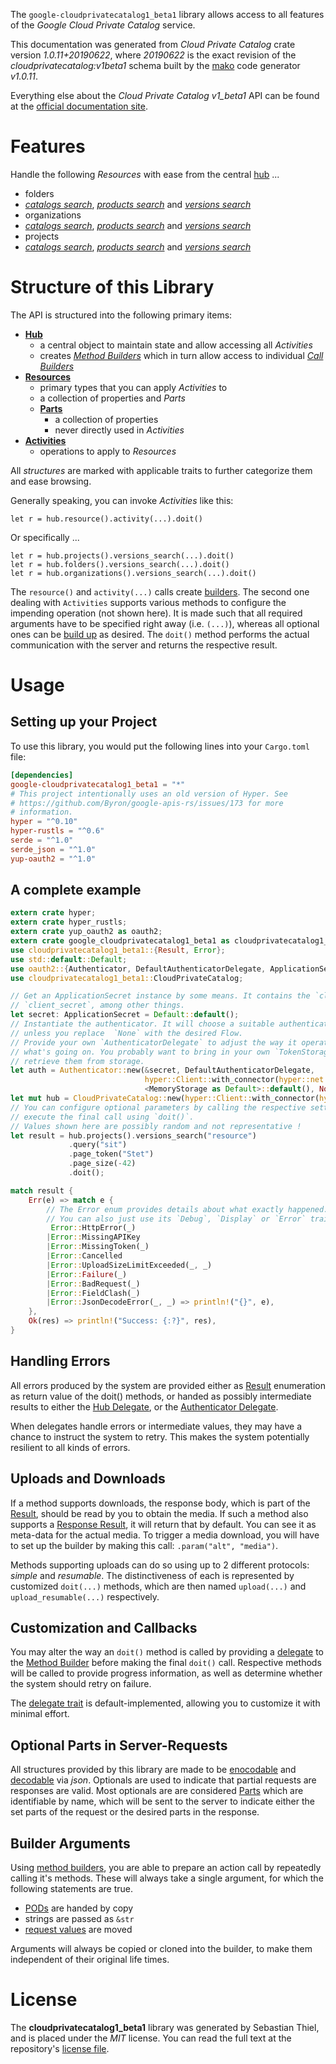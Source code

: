 <!---
DO NOT EDIT !
This file was generated automatically from 'src/mako/api/README.md.mako'
DO NOT EDIT !
-->
The `google-cloudprivatecatalog1_beta1` library allows access to all features of the *Google Cloud Private Catalog* service.

This documentation was generated from *Cloud Private Catalog* crate version *1.0.11+20190622*, where *20190622* is the exact revision of the *cloudprivatecatalog:v1beta1* schema built by the [mako](http://www.makotemplates.org/) code generator *v1.0.11*.

Everything else about the *Cloud Private Catalog* *v1_beta1* API can be found at the
[official documentation site](https://cloud.google.com/private-catalog/).
# Features

Handle the following *Resources* with ease from the central [hub](https://docs.rs/google-cloudprivatecatalog1_beta1/1.0.11+20190622/google_cloudprivatecatalog1_beta1/struct.CloudPrivateCatalog.html) ... 

* folders
 * [*catalogs search*](https://docs.rs/google-cloudprivatecatalog1_beta1/1.0.11+20190622/google_cloudprivatecatalog1_beta1/struct.FolderCatalogSearchCall.html), [*products search*](https://docs.rs/google-cloudprivatecatalog1_beta1/1.0.11+20190622/google_cloudprivatecatalog1_beta1/struct.FolderProductSearchCall.html) and [*versions search*](https://docs.rs/google-cloudprivatecatalog1_beta1/1.0.11+20190622/google_cloudprivatecatalog1_beta1/struct.FolderVersionSearchCall.html)
* organizations
 * [*catalogs search*](https://docs.rs/google-cloudprivatecatalog1_beta1/1.0.11+20190622/google_cloudprivatecatalog1_beta1/struct.OrganizationCatalogSearchCall.html), [*products search*](https://docs.rs/google-cloudprivatecatalog1_beta1/1.0.11+20190622/google_cloudprivatecatalog1_beta1/struct.OrganizationProductSearchCall.html) and [*versions search*](https://docs.rs/google-cloudprivatecatalog1_beta1/1.0.11+20190622/google_cloudprivatecatalog1_beta1/struct.OrganizationVersionSearchCall.html)
* projects
 * [*catalogs search*](https://docs.rs/google-cloudprivatecatalog1_beta1/1.0.11+20190622/google_cloudprivatecatalog1_beta1/struct.ProjectCatalogSearchCall.html), [*products search*](https://docs.rs/google-cloudprivatecatalog1_beta1/1.0.11+20190622/google_cloudprivatecatalog1_beta1/struct.ProjectProductSearchCall.html) and [*versions search*](https://docs.rs/google-cloudprivatecatalog1_beta1/1.0.11+20190622/google_cloudprivatecatalog1_beta1/struct.ProjectVersionSearchCall.html)




# Structure of this Library

The API is structured into the following primary items:

* **[Hub](https://docs.rs/google-cloudprivatecatalog1_beta1/1.0.11+20190622/google_cloudprivatecatalog1_beta1/struct.CloudPrivateCatalog.html)**
    * a central object to maintain state and allow accessing all *Activities*
    * creates [*Method Builders*](https://docs.rs/google-cloudprivatecatalog1_beta1/1.0.11+20190622/google_cloudprivatecatalog1_beta1/trait.MethodsBuilder.html) which in turn
      allow access to individual [*Call Builders*](https://docs.rs/google-cloudprivatecatalog1_beta1/1.0.11+20190622/google_cloudprivatecatalog1_beta1/trait.CallBuilder.html)
* **[Resources](https://docs.rs/google-cloudprivatecatalog1_beta1/1.0.11+20190622/google_cloudprivatecatalog1_beta1/trait.Resource.html)**
    * primary types that you can apply *Activities* to
    * a collection of properties and *Parts*
    * **[Parts](https://docs.rs/google-cloudprivatecatalog1_beta1/1.0.11+20190622/google_cloudprivatecatalog1_beta1/trait.Part.html)**
        * a collection of properties
        * never directly used in *Activities*
* **[Activities](https://docs.rs/google-cloudprivatecatalog1_beta1/1.0.11+20190622/google_cloudprivatecatalog1_beta1/trait.CallBuilder.html)**
    * operations to apply to *Resources*

All *structures* are marked with applicable traits to further categorize them and ease browsing.

Generally speaking, you can invoke *Activities* like this:

```Rust,ignore
let r = hub.resource().activity(...).doit()
```

Or specifically ...

```ignore
let r = hub.projects().versions_search(...).doit()
let r = hub.folders().versions_search(...).doit()
let r = hub.organizations().versions_search(...).doit()
```

The `resource()` and `activity(...)` calls create [builders][builder-pattern]. The second one dealing with `Activities` 
supports various methods to configure the impending operation (not shown here). It is made such that all required arguments have to be 
specified right away (i.e. `(...)`), whereas all optional ones can be [build up][builder-pattern] as desired.
The `doit()` method performs the actual communication with the server and returns the respective result.

# Usage

## Setting up your Project

To use this library, you would put the following lines into your `Cargo.toml` file:

```toml
[dependencies]
google-cloudprivatecatalog1_beta1 = "*"
# This project intentionally uses an old version of Hyper. See
# https://github.com/Byron/google-apis-rs/issues/173 for more
# information.
hyper = "^0.10"
hyper-rustls = "^0.6"
serde = "^1.0"
serde_json = "^1.0"
yup-oauth2 = "^1.0"
```

## A complete example

```Rust
extern crate hyper;
extern crate hyper_rustls;
extern crate yup_oauth2 as oauth2;
extern crate google_cloudprivatecatalog1_beta1 as cloudprivatecatalog1_beta1;
use cloudprivatecatalog1_beta1::{Result, Error};
use std::default::Default;
use oauth2::{Authenticator, DefaultAuthenticatorDelegate, ApplicationSecret, MemoryStorage};
use cloudprivatecatalog1_beta1::CloudPrivateCatalog;

// Get an ApplicationSecret instance by some means. It contains the `client_id` and 
// `client_secret`, among other things.
let secret: ApplicationSecret = Default::default();
// Instantiate the authenticator. It will choose a suitable authentication flow for you, 
// unless you replace  `None` with the desired Flow.
// Provide your own `AuthenticatorDelegate` to adjust the way it operates and get feedback about 
// what's going on. You probably want to bring in your own `TokenStorage` to persist tokens and
// retrieve them from storage.
let auth = Authenticator::new(&secret, DefaultAuthenticatorDelegate,
                              hyper::Client::with_connector(hyper::net::HttpsConnector::new(hyper_rustls::TlsClient::new())),
                              <MemoryStorage as Default>::default(), None);
let mut hub = CloudPrivateCatalog::new(hyper::Client::with_connector(hyper::net::HttpsConnector::new(hyper_rustls::TlsClient::new())), auth);
// You can configure optional parameters by calling the respective setters at will, and
// execute the final call using `doit()`.
// Values shown here are possibly random and not representative !
let result = hub.projects().versions_search("resource")
             .query("sit")
             .page_token("Stet")
             .page_size(-42)
             .doit();

match result {
    Err(e) => match e {
        // The Error enum provides details about what exactly happened.
        // You can also just use its `Debug`, `Display` or `Error` traits
         Error::HttpError(_)
        |Error::MissingAPIKey
        |Error::MissingToken(_)
        |Error::Cancelled
        |Error::UploadSizeLimitExceeded(_, _)
        |Error::Failure(_)
        |Error::BadRequest(_)
        |Error::FieldClash(_)
        |Error::JsonDecodeError(_, _) => println!("{}", e),
    },
    Ok(res) => println!("Success: {:?}", res),
}

```
## Handling Errors

All errors produced by the system are provided either as [Result](https://docs.rs/google-cloudprivatecatalog1_beta1/1.0.11+20190622/google_cloudprivatecatalog1_beta1/enum.Result.html) enumeration as return value of 
the doit() methods, or handed as possibly intermediate results to either the 
[Hub Delegate](https://docs.rs/google-cloudprivatecatalog1_beta1/1.0.11+20190622/google_cloudprivatecatalog1_beta1/trait.Delegate.html), or the [Authenticator Delegate](https://docs.rs/yup-oauth2/*/yup_oauth2/trait.AuthenticatorDelegate.html).

When delegates handle errors or intermediate values, they may have a chance to instruct the system to retry. This 
makes the system potentially resilient to all kinds of errors.

## Uploads and Downloads
If a method supports downloads, the response body, which is part of the [Result](https://docs.rs/google-cloudprivatecatalog1_beta1/1.0.11+20190622/google_cloudprivatecatalog1_beta1/enum.Result.html), should be
read by you to obtain the media.
If such a method also supports a [Response Result](https://docs.rs/google-cloudprivatecatalog1_beta1/1.0.11+20190622/google_cloudprivatecatalog1_beta1/trait.ResponseResult.html), it will return that by default.
You can see it as meta-data for the actual media. To trigger a media download, you will have to set up the builder by making
this call: `.param("alt", "media")`.

Methods supporting uploads can do so using up to 2 different protocols: 
*simple* and *resumable*. The distinctiveness of each is represented by customized 
`doit(...)` methods, which are then named `upload(...)` and `upload_resumable(...)` respectively.

## Customization and Callbacks

You may alter the way an `doit()` method is called by providing a [delegate](https://docs.rs/google-cloudprivatecatalog1_beta1/1.0.11+20190622/google_cloudprivatecatalog1_beta1/trait.Delegate.html) to the 
[Method Builder](https://docs.rs/google-cloudprivatecatalog1_beta1/1.0.11+20190622/google_cloudprivatecatalog1_beta1/trait.CallBuilder.html) before making the final `doit()` call. 
Respective methods will be called to provide progress information, as well as determine whether the system should 
retry on failure.

The [delegate trait](https://docs.rs/google-cloudprivatecatalog1_beta1/1.0.11+20190622/google_cloudprivatecatalog1_beta1/trait.Delegate.html) is default-implemented, allowing you to customize it with minimal effort.

## Optional Parts in Server-Requests

All structures provided by this library are made to be [enocodable](https://docs.rs/google-cloudprivatecatalog1_beta1/1.0.11+20190622/google_cloudprivatecatalog1_beta1/trait.RequestValue.html) and 
[decodable](https://docs.rs/google-cloudprivatecatalog1_beta1/1.0.11+20190622/google_cloudprivatecatalog1_beta1/trait.ResponseResult.html) via *json*. Optionals are used to indicate that partial requests are responses 
are valid.
Most optionals are are considered [Parts](https://docs.rs/google-cloudprivatecatalog1_beta1/1.0.11+20190622/google_cloudprivatecatalog1_beta1/trait.Part.html) which are identifiable by name, which will be sent to 
the server to indicate either the set parts of the request or the desired parts in the response.

## Builder Arguments

Using [method builders](https://docs.rs/google-cloudprivatecatalog1_beta1/1.0.11+20190622/google_cloudprivatecatalog1_beta1/trait.CallBuilder.html), you are able to prepare an action call by repeatedly calling it's methods.
These will always take a single argument, for which the following statements are true.

* [PODs][wiki-pod] are handed by copy
* strings are passed as `&str`
* [request values](https://docs.rs/google-cloudprivatecatalog1_beta1/1.0.11+20190622/google_cloudprivatecatalog1_beta1/trait.RequestValue.html) are moved

Arguments will always be copied or cloned into the builder, to make them independent of their original life times.

[wiki-pod]: http://en.wikipedia.org/wiki/Plain_old_data_structure
[builder-pattern]: http://en.wikipedia.org/wiki/Builder_pattern
[google-go-api]: https://github.com/google/google-api-go-client

# License
The **cloudprivatecatalog1_beta1** library was generated by Sebastian Thiel, and is placed 
under the *MIT* license.
You can read the full text at the repository's [license file][repo-license].

[repo-license]: https://github.com/Byron/google-apis-rsblob/master/LICENSE.md
